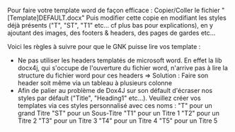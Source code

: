 Pour faire votre template word de façon efficace :
    Copier/Coller le fichier "[Template]DEFAULT.docx"
    Puis modifier cette copie en modifiant les styles déjà présents ("T", "ST", "T1" etc... cf plus bas pour explications), en y ajoutant des images, des footers & headers, des pages de gardes etc...

Voici les règles à suivre pour que le GNK puisse lire vos template :
- Ne pas utiliser les headers templatés de microsoft word. En effet la lib docx4j, qui s'occupe de l'ouverture du fichier word, n'arrive pas à lire la structure du fichier word pour ces headers => Solution : Faire son header soit même via un tableau à plusieurs colonne
- Afin de palier au problème de Dox4J sur son défault d'écraser nos styles par défault ("Title", "Heading1" etc...). Veuillez créer vos templates via ces styles personnalisé avec ces noms :
    "T" pour un grand Titre
    "ST" pour un Sous-Titre
    "T1" pour un Titre 1
    "T2" pour un Titre 2
    "T3" pour un Titre 3
    "T4" pour un Titre 4
    "T5" pour un Titre 5